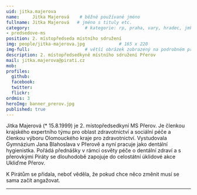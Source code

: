 ```yaml
---
uid: jitka.majerova
name:     Jitka Majerová    # běžně používané jméno
fullname: Jitka Majerová   # jméno s tituly etc.
category:                     # kategorie: rp, praha, vary, hradec, jmk, senat
- predsedove-ms
position: 2. místopředseda místního sdružení
img: people/jitka-majerova.jpg             # 165 x 220
img-full:                     # větší obrázek zobrazený na podrobném profilu
description: 2. místopředsedkyně místního sdružení Přerov               # kratký popis, max 160 znaků
mail: jitka.majerova@pirati.cz
mob: 
profiles:
  github:
  facebook: 
  twitter:         
  flickr: 
ordmis: 3
heroImg: banner_prerov.jpg
published: true
---
```


Jitka Majerová (* 15.8.1999) je 2. místopředsedkyní MS Přerov. Je členkou krajského expertního týmu pro oblast zdravotnictví a sociální péče a členkou výboru Olomouckého kraje pro zdravotnictví. Vystudovala Gymnázium Jana Blahoslava v Přerově a nyní pracuje jako dentální hygienistka. Pořádá přednášky v rámci osvěty péče o dentální zdraví a s přerovkými Piráty se dlouhodobě zapojuje do celostátní úklidové akce Ukliďme Přerov.

K Pirátům se přidala, neboť věděla, že pokud chce něco změnit musí se sama začít angažovat. 

---
